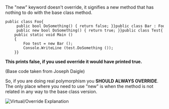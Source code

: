The "new" keyword doesn't override, it signifies a new method that has nothing to do with the base class method.

``` lang-cs
public class Foo{
     public bool DoSomething() { return false; }}public class Bar : Foo{
     public new bool DoSomething() { return true; }}public class Test{
    public static void Main ()
    {
        Foo test = new Bar ();
        Console.WriteLine (test.DoSomething ());
    }}
```

**This prints false, if you used override it would have printed true.**

(Base code taken from Joseph Daigle)

So, if you are doing real polymorphism you **SHOULD ALWAYS OVERRIDE**. The only place where you need to use "new" is when the method is not related in any way to the base class version.

![Virtual/Override Explanation](http://farm4.static.flickr.com/3291/2906020424_f11f257afa.jpg?v=0)
